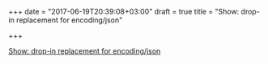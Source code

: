 +++
date = "2017-06-19T20:39:08+03:00"
draft = true
title = "Show: drop-in replacement for encoding/json"

+++

<p><a href="https://golangnews.com/stories/2324-json">Show: drop-in replacement for encoding/json</a></p>